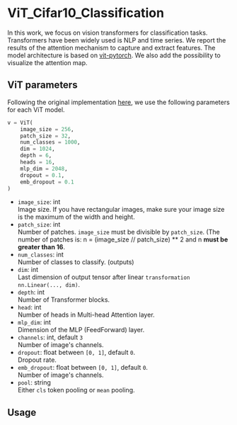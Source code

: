 # ViT_Cifar10_Classification
In this work, we focus on vision transformers for classification tasks. Transformers have been widely used is NLP and time series. We report the results of the attention mechanism to capture and extract features. The model architecture is based on [vit-pytorch](https://github.com/lucidrains/vit-pytorch). We also add the possibility to visualize the attention map.
## ViT parameters
Following the original implementation [here](https://github.com/lucidrains/vit-pytorch), we use the following parameters for each ViT model.
```python
v = ViT(
    image_size = 256,
    patch_size = 32,
    num_classes = 1000,
    dim = 1024,
    depth = 6,
    heads = 16,
    mlp_dim = 2048,
    dropout = 0.1,
    emb_dropout = 0.1
)
```

- `image_size`: int  
Image size. If you have rectangular images, make sure your image size is the maximum of the width and height.
- `patch_size`: int  
Number of patches. `image_size` must be divisible by `patch_size`. (The number of patches is: n = (image_size // patch_size) ** 2 and n **must be greater than 16**.
- `num_classes`: int  
Number of classes to classify. (outputs)
- `dim`: int  
Last dimension of output tensor after linear `transformation nn.Linear(..., dim)`.
- `depth`: int  
Number of Transformer blocks.
- `head`: int  
Number of heads in Multi-head Attention layer.
- `mlp_dim`: int  
Dimension of the MLP (FeedForward) layer.  
- `channels`: int, default `3`  
Number of image's channels.
- `dropout`: float between `[0, 1]`, default `0`.  
Dropout rate.
- `emb_dropout`: float between `[0, 1]`, default `0`.  
Number of image's channels.  
- `pool`: string  
Either `cls` token pooling or `mean` pooling.
## Usage




